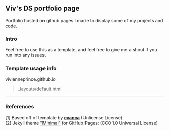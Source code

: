 ## Viv's DS portfolio page
Portfolio hosted on github pages I made to display some of my projects and code.

### Intro
Feel free to use this as a template, and feel free to give me a shout if you run into any issues.


### Template usage info
vivienneprince.github.io
>\_layouts/default.html 
___

### References

[1] Based off of template by [**evanca**](https://github.com/evanca/quick-portfolio) (Unlicense License)
<br>[2] Jekyll theme ["Minimal"](https://github.com/pages-themes/minimal) for GitHub Pages: (CC0 1.0 Universal License)
